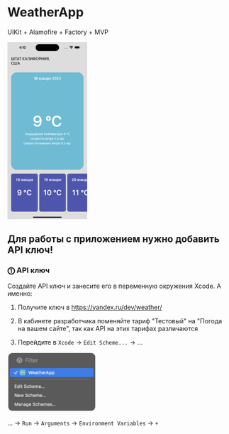 # WeatherApp
UIKit + Alamofire + Factory + MVP

<img src="https://github.com/PollyVern/WeatherApp/blob/master/Screen%20Shot.png" height="400" width="180">

## Для работы с приложением нужно добавить API ключ!
### ⓵ API ключ
Cоздайте API ключ и занесите его в переменную окружения Xcode. А именно:

1. Получите ключ в https://yandex.ru/dev/weather/
2. В кабинете разработчика поменяйте тариф "Тестовый" на "Погода на вашем сайте", так как API на этих тарифах различаются  

3. Перейдите в `Xcode` -> `Edit Scheme...` -> ...
<img src="https://github.com/PollyVern/WeatherApp/blob/master/ReadmeResources/stepOne.png" width="200">

... -> `Run` -> `Arguments` -> `Environment Variables` -> `+`
